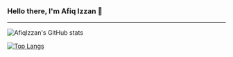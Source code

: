 ### Hello there, I'm Afiq Izzan 👋
---

![AfiqIzzan's GitHub stats](https://github-readme-stats.vercel.app/api?username=AfiqIzzan&show_icons=true&theme=tokyonight&hide_border=true&custom_title=Afiq_Izzan's_GitHub_Stats)

[![Top Langs](https://github-readme-stats.vercel.app/api/top-langs/?username=AfiqIzzan&layout=compact&bg_color=00000000&hide_border=true)](https://github.com/AfiqIzzan/github-readme-stats)

<!--
**AfiqIzzan/AfiqIzzan** is a ✨ _special_ ✨ repository because its `README.md` (this file) appears on your GitHub profile.

Here are some ideas to get you started:

- 🔭 I’m currently working on ...
- 🌱 I’m currently learning ...
- 👯 I’m looking to collaborate on ...
- 🤔 I’m looking for help with ...
- 💬 Ask me about ...
- 📫 How to reach me: ...
- 😄 Pronouns: ...
- ⚡ Fun fact: ...
-->
